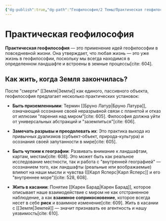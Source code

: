 ```yaml
---
{"dg-publish":true,"dg-path":"Геофилософия/2 Темы/Практическая геофилософия","permalink":"/geofilosofiya/2-temy/prakticheskaya-geofilosofiya/"}
---
```



# Практическая геофилософия

**Практическая геофилософия** — это применение идей геофилософии в повседневной жизни. Она утверждает, что любая жизнь — это уже жизнь в геофилософии, поскольку мы всегда находимся в определенном ландшафте и встроены в земные процессы[cite: 604].

## Как жить, когда Земля закончилась?
После "смерти" [[Земля\|Земли]] как единого, пассивного объекта, геофилософия предлагает несколько практических установок:

- **Быть приземленными**: Термин [[Бруно Латур\|Бруно Латура]], означающий осознание своей неразрывной связи с планетой и отказ от иллюзии "парения над миром"[cite: 605]. Философия должна уйти от универсальных абстракций и "заземлиться"[cite: 606].

- **Замечать разрывы и преодолевать их**: Это практика выхода из привычных дуализмов (субъект-объект, природа-культура) и осознания своей запутанности в мире[cite: 605].

- **Быть чутким к географии**: Развивать внимание к ландшафтам, картам, местам[cite: 608]. Это может быть как реальное исследование местности, так и работа с "внутренней географией" — осознанием того, как ландшафты (реальные или воображаемые) влияют на наши мысли и чувства ([[Карл Ясперс\|Карл Ясперс]] и его "внутреннее море")[cite: 528, 608].

- **Жить в касании**: Понятие [[Карен Барад\|Карен Барад]], которое описывает наше взаимодействие с миром не как отстраненное наблюдение, а как **взаимное соприкосновение**, которое всегда несет в себе **риск** и взаимное изменение[cite: 609]. Жить в касании с [[Земля\|Землей]] — значит признавать ее агентность и нашу уязвимость[cite: 610].


